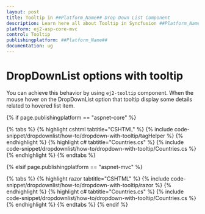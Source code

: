 ```yaml
---
layout: post
title: Tooltip in ##Platform_Name## Drop Down List Component
description: Learn here all about Tooltip in Syncfusion ##Platform_Name## Drop Down List component and more.
platform: ej2-asp-core-mvc
control: Tooltip
publishingplatform: ##Platform_Name##
documentation: ug
---
```



# DropDownList options with tooltip

You can achieve this behavior by using `ej2-tooltip` component. When the mouse hover on the DropDownList option that tooltip display some details related to hovered list item.

{% if page.publishingplatform == "aspnet-core" %}

{% tabs %}
{% highlight cshtml tabtitle="CSHTML" %}
{% include code-snippet/dropdownlist/how-to/dropdown-with-tooltip/tagHelper %}
{% endhighlight %}
{% highlight c# tabtitle="Countries.cs" %}
{% include code-snippet/dropdownlist/how-to/dropdown-with-tooltip/Countries.cs %}
{% endhighlight %}
{% endtabs %}

{% elsif page.publishingplatform == "aspnet-mvc" %}

{% tabs %}
{% highlight razor tabtitle="CSHTML" %}
{% include code-snippet/dropdownlist/how-to/dropdown-with-tooltip/razor %}
{% endhighlight %}
{% highlight c# tabtitle="Countries.cs" %}
{% include code-snippet/dropdownlist/how-to/dropdown-with-tooltip/Countries.cs %}
{% endhighlight %}
{% endtabs %}
{% endif %}

